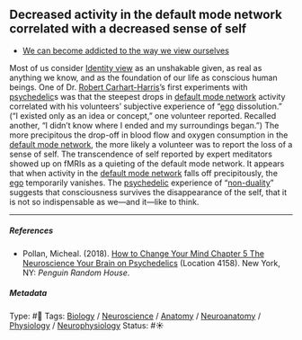 ## Decreased activity in the default mode network correlated with a decreased sense of self

* [We can become addicted to the way we view ourselves](We%20can%20become%20addicted%20to%20the%20way%20we%20view%20ourselves.md)

Most of us consider [Identity view](Identity%20view.md) as an unshakable given, as real as anything we know, and as the foundation of our life as conscious human beings. One of Dr. [Robert Carhart-Harris]()’s first experiments with [psychedelic](Psychedelic.md)s was that the steepest drops in [default mode network](Default%20mode%20network.md) activity correlated with his volunteers’ subjective experience of “[ego](Ego.md) dissolution.” (“I existed only as an idea or concept,” one volunteer reported. Recalled another, “I didn’t know where I ended and my surroundings began.”) The more precipitous the drop-off in blood flow and oxygen consumption in the [default mode network](Default%20mode%20network.md), the more likely a volunteer was to report the loss of a sense of self. The transcendence of self reported by expert meditators showed up on fMRIs as a quieting of the default mode network. It appears that when activity in the [default mode network](Default%20mode%20network.md) falls off precipitously, the [ego](Ego.md) temporarily vanishes. The [psychedelic](Psychedelic.md) experience of “[non-duality]()” suggests that consciousness survives the disappearance of the self, that it is not so indispensable as we—and it—like to think.

---

##### References

* Pollan, Micheal. (2018). [How to Change Your Mind Chapter 5 The Neuroscience Your Brain on Psychedelics](How%20to%20Change%20Your%20Mind%20Chapter%205%20The%20Neuroscience%20Your%20Brain%20on%20Psychedelics.md) (Location 4158). New York, NY: *Penguin Random House*. 

##### Metadata

Type: #🔴 
Tags: [Biology]() / [Neuroscience](Neuroscience.md) / [Anatomy]() / [Neuroanatomy](Neuroanatomy.md) / [Physiology]() / [Neurophysiology]() 
Status: #☀️ 
